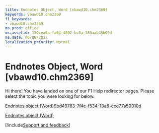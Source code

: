 ```yaml
---
title: Endnotes Object, Word [vbawd10.chm2369]
keywords: vbawd10.chm2369
f1_keywords:
- vbawd10.chm2369
ms.prod: office
ms.assetid: 130cea3a-fa64-4802-bc0a-588aab48b05d
ms.date: 06/08/2017
localization_priority: Normal
---
```



# Endnotes Object, Word [vbawd10.chm2369]

Hi there! You have landed on one of our F1 Help redirector pages. Please select the topic you were looking for below.

[Endnotes object (Word)9bd49763-7f4c-f534-13a6-cce77a50010d](https://msdn.microsoft.com/library/9bd49763-7f4c-f534-13a6-cce77a50010d%28Office.15%29.aspx)

[Endnotes object (Word)](https://msdn.microsoft.com/library/32676579-dd41-e83d-a305-fcc2b7cb4f64%28Office.15%29.aspx)

[!include[Support and feedback](~/includes/feedback-boilerplate.md)]
